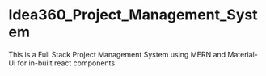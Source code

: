 # Idea360_Project_Management_System
This is a Full Stack Project Management System using MERN and Material-Ui for in-built react components
